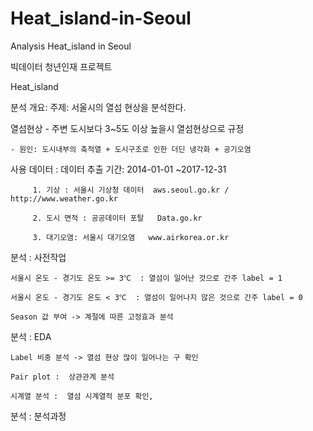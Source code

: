 # Heat_island-in-Seoul
Analysis Heat_island in Seoul 

빅데이터 청년인재 프로젝트

 Heat_island

분석 개요:
주제: 	  서울시의 열섬 현상을 분석한다.

열섬현상 - 주변 도시보다 3~5도 이상 높을시 열섬현상으로 규정

	- 원인: 도시내부의 축적열 + 도시구조로 인한 더딘 냉각화 + 공기오염

사용 데이터 :  데이터 추출 기간:  2014-01-01 ~2017-12-31

	     1. 기상 : 서울시 기상청 데이터  aws.seoul.go.kr /  http://www.weather.go.kr
	     
 	     2. 도시 면적 : 공공데이터 포탈   Data.go.kr
	     
	     3. 대기오염: 서울시 대기오염   www.airkorea.or.kr

분석 : 사전작업

	서울시 온도 - 경기도 온도 >= 3℃  : 열섬이 일어난 것으로 간주 label = 1
	
	서울시 온도 - 경기도 온도 < 3℃  : 열섬이 일어나지 않은 것으로 간주 label = 0

	Season 값 부여 -> 계절에 따른 고정효과 분석	

분석 : EDA 

	Label 비중 분석 -> 열섬 현상 많이 일어나는 구 확인
	
	Pair plot :  상관관계 분석
	
	시계열 분석 :  열섬 시계열적 분포 확인, 

분석 : 분석과정
	
	
